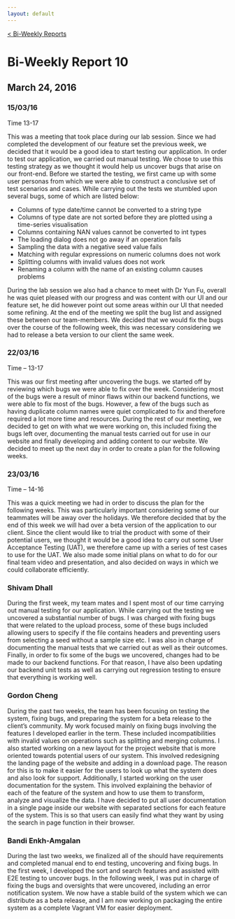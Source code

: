 ```yaml
---
layout: default
---
```


<a class="btn" href="{{site.baseurl}}/biweekly.html">&lt; Bi-Weekly Reports</a>

# Bi-Weekly Report 10

## March 24, 2016

### 15/03/16

Time 13-17

This was a meeting that took place during our lab session. Since we had completed the development of our feature set the previous week, we decided that it would be a good idea to start testing our application. In order to test our application, we carried out manual testing. We chose to use this testing strategy as we thought it would help us uncover bugs that arise on our front-end. Before we started the testing, we first came up with some user personas from which we were able to construct a conclusive set of test scenarios and cases. While carrying out the tests we stumbled upon several bugs, some of which are listed below:

- Columns of type date/time cannot be converted to a string type
- Columns of type date are not sorted before they are plotted using a time-series visualisation
- Columns containing NAN values cannot be converted to int types
- The loading dialog does not go away if an operation fails
- Sampling the data with a negative seed value fails
- Matching with regular expressions on numeric columns does not work
- Splitting columns with invalid values does not work
- Renaming a column with the name of an existing column causes problems

During the lab session we also had a chance to meet with Dr Yun Fu, overall he was quiet pleased with our progress and was content with our UI and our feature set, he did however point out some areas within our UI that needed some refining. At the end of the meeting we split the bug list and assigned these between our team-members. We decided that we would fix the bugs over the course of the following week, this was necessary considering we had to release a beta version to our client the same week.

### 22/03/16

Time – 13-17

This was our first meeting after uncovering the bugs. we started off by reviewing which bugs we were able to fix over the week. Considering most of the bugs were a result of minor flaws within our backend functions, we were able to fix most of the bugs. However, a few of the bugs such as having duplicate column names were quiet complicated to fix and therefore required a lot more time and resources. During the rest of our meeting, we decided to get on with what we were working on, this included fixing the bugs left over, documenting the manual tests carried out for use in our website and finally developing and adding content to our website. We decided to meet up the next day in order to create a plan for the following weeks.

### 23/03/16

Time – 14-16

This was a quick meeting we had in order to discuss the plan for the following weeks. This was particularly important considering some of our teammates will be away over the holidays. We therefore decided that by the end of this week we will had over a beta version of the application to our client. Since the client would like to trial the product with some of their potential users, we thought it would be a good idea to carry out some User Acceptance Testing (UAT), we therefore came up with a series of test cases to use for the UAT. We also made some initial plans on what to do for our final team video and presentation, and also decided on ways in which we could collaborate efficiently.

### Shivam Dhall

During the first week, my team mates and I spent most of our time carrying out manual testing for our application. While carrying out the testing we uncovered a substantial number of bugs. I was charged with fixing bugs that were related to the upload process, some of these bugs included allowing users to specify if the file contains headers and preventing users from selecting a seed without a sample size etc. I was also in charge of documenting the manual tests that we carried out as well as their outcomes. Finally, in order to fix some of the bugs we uncovered, changes had to be made to our backend functions. For that reason, I have also been updating our backend unit tests as well as carrying out regression testing to ensure that everything is working well.

### Gordon Cheng

During the past two weeks, the team has been focusing on testing the system, fixing bugs, and preparing the system for a beta release to the client’s community. My work focused mainly on fixing bugs involving the features I developed earlier in the term. These included incompatibilities with invalid values on operations such as splitting and merging columns. I also started working on a new layout for the project website that is more oriented towards potential users of our system. This involved redesigning the landing page of the website and adding in a download page. The reason for this is to make it easier for the users to look up what the system does and also look for support. Additionally, I started working on the user documentation for the system. This involved explaining the behavior of each of the feature of the system and how to use them to transform, analyze and visualize the data. I have decided to put all user documentation in a single page inside our website with separated sections for each feature of the system. This is so that users can easily find what they want by using the search in page function in their browser.

### Bandi Enkh-Amgalan
During the last two weeks, we finalized all of the should have requirements and completed manual end to end testing, uncovering and fixing bugs. In the first week, I developed the sort and search features and assisted with E2E testing to uncover bugs. In the following week, I was put in charge of fixing the bugs and oversights that were uncovered, including an error notification system. We now have a stable build of the system which we can distribute as a beta release, and I am now working on packaging the entire system as a complete Vagrant VM for easier deployment.
